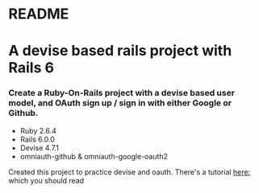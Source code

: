 # README

# A devise based rails project with Rails 6
### Create a Ruby-On-Rails project with a devise based user model, and OAuth sign up / sign in with either Google or Github.

- Ruby 2.6.4
- Rails 6.0.0
- Devise 4.7.1
- omniauth-github & omniauth-google-oauth2

Created this project to practice devise and oauth.
There's a tutorial [here:]() which you should read
